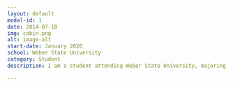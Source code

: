 ```yaml
---
layout: default
modal-id: 1
date: 2014-07-18
img: cabin.png
alt: image-alt
start-date: January 2020
school: Weber State University
category: Student
description: I am a student attending Weber State University, majoring in Computer Science, and minoring in Psychology. I have been attending this school since Spring 2020 and hope to graduate in Fall of 2024. After Weber State, I hope to go forward in my learning and attend the University of Utah to obtain a professional doctorate in Law. 

---
```

